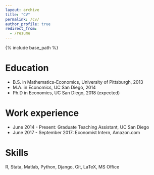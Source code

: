 ```yaml
---
layout: archive
title: "CV"
permalink: /cv/
author_profile: true
redirect_from:
  - /resume
---
```


{% include base_path %}

Education
======
* B.S. in Mathematics-Economics, University of Pittsburgh, 2013
* M.A. in Economics, UC San Diego, 2014
* Ph.D in Economics, UC San Diego, 2018 (expected)

Work experience
======
* June 2014 - Present: Graduate Teaching Assistant, UC San Diego
* June 2017 - September 2017: Economist Intern, Amazon.com

Skills
======
R, Stata, Matlab, Python, Django, Git, LaTeX, MS Office


<!-- Works in Progress -->
<!-- ====== -->
<!--   <ul>{% for post in site.research %} -->
<!--     {% include archive-single-cv.html %} -->
<!--   {% endfor %}</ul> -->

<!-- Teaching -->
<!-- ====== -->
<!--   <ul>{% for post in site.teaching %} -->
<!--     {% include archive-single-cv.html %} -->
<!--   {% endfor %}</ul> -->
